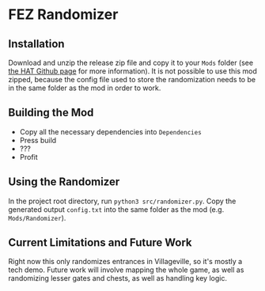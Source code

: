 # FEZ Randomizer

## Installation

Download and unzip the release zip file and copy it to your `Mods` folder (see
[the HAT Github page](https://github.com/Krzyhau/HAT) for more information). It is not possible to use this mod zipped,
because the config file used to store the randomization needs to be in the same folder as the mod in order to work.

## Building the Mod

- Copy all the necessary dependencies into `Dependencies`
- Press build
- ???
- Profit

## Using the Randomizer

In the project root directory, run `python3 src/randomizer.py`. Copy the generated output `config.txt` into the same
folder as the mod (e.g. `Mods/Randomizer`).

## Current Limitations and Future Work

Right now this only randomizes entrances in Villageville, so it's mostly a tech demo. Future work will involve mapping
the whole game, as well as randomizing lesser gates and chests, as well as handling key logic.